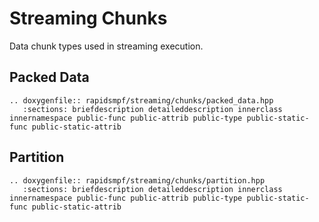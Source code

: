 # Streaming Chunks

Data chunk types used in streaming execution.

## Packed Data

```{eval-rst}
.. doxygenfile:: rapidsmpf/streaming/chunks/packed_data.hpp
   :sections: briefdescription detaileddescription innerclass innernamespace public-func public-attrib public-type public-static-func public-static-attrib
```

## Partition

```{eval-rst}
.. doxygenfile:: rapidsmpf/streaming/chunks/partition.hpp
   :sections: briefdescription detaileddescription innerclass innernamespace public-func public-attrib public-type public-static-func public-static-attrib
```

